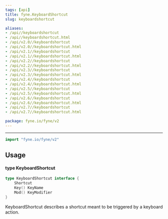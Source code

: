 ```yaml
---
tags: [api]
title: fyne.KeyboardShortcut
slug: keyboardshortcut

aliases:
- /api//keyboardshortcut
- /api//keyboardshortcut.html
- /api/v2.0//keyboardshortcut
- /api/v2.0//keyboardshortcut.html
- /api/v2.1//keyboardshortcut
- /api/v2.1//keyboardshortcut.html
- /api/v2.2//keyboardshortcut
- /api/v2.2//keyboardshortcut.html
- /api/v2.3//keyboardshortcut
- /api/v2.3//keyboardshortcut.html
- /api/v2.4//keyboardshortcut
- /api/v2.4//keyboardshortcut.html
- /api/v2.5//keyboardshortcut
- /api/v2.5//keyboardshortcut.html
- /api/v2.6//keyboardshortcut
- /api/v2.6//keyboardshortcut.html
- /api/v2.7//keyboardshortcut
- /api/v2.7//keyboardshortcut.html

package: fyne.io/fyne/v2
---
```



---
```go
import "fyne.io/fyne/v2"
```

## Usage

#### type KeyboardShortcut

```go
type KeyboardShortcut interface {
	Shortcut
	Key() KeyName
	Mod() KeyModifier
}
```

KeyboardShortcut describes a shortcut meant to be triggered by a keyboard action.
